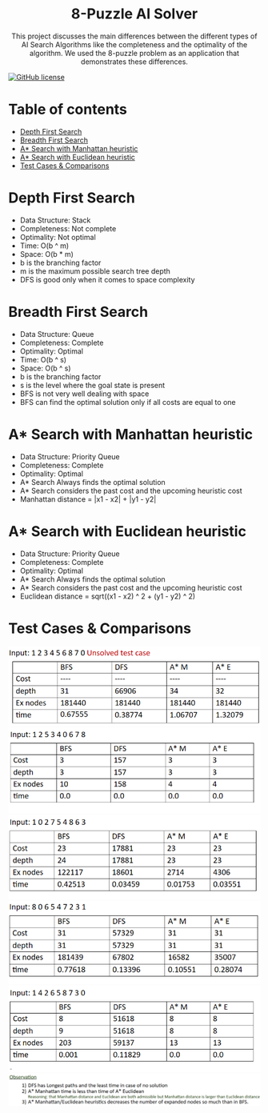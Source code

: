 <h1 align="center">8-Puzzle AI Solver</h1>
<p align="center">
This project discusses the main differences between the different types of AI Search Algorithms like the completeness and the optimality of the algorithm. We used the 8-puzzle problem as an application that demonstrates these differences.
</p>

[![GitHub license](https://img.shields.io/github/license/MuhammedAdelTaha/8-Puzzle-AI-Solver)](https://github.com/MuhammedAdelTaha/8-Puzzle-AI-Solver/LICENSE) 

# Table of contents

- [Depth First Search](#depth-first-search)
- [Breadth First Search](#breadth-first-search)
- [A* Search with Manhattan heuristic](#a-search-with-manhattan-heuristic)
- [A* Search with Euclidean heuristic](#a-search-with-euclidean-heuristic)
- [Test Cases & Comparisons](#test-cases--comparisons)

# Depth First Search

- Data Structure: Stack <br>
- Completeness: Not complete <br>
- Optimality: Not optimal <br>
- Time: O(b ^ m) <br>
- Space: O(b * m) <br>
- b is the branching factor <br>
- m is the maximum possible search tree depth <br>
- DFS is good only when it comes to space complexity

# Breadth First Search

- Data Structure: Queue <br>
- Completeness: Complete <br>
- Optimality: Optimal <br>
- Time: O(b ^ s) <br>
- Space: O(b ^ s) <br>
- b is the branching factor <br>
- s is the level where the goal state is present <br>
- BFS is not very well dealing with space <br>
- BFS can find the optimal solution only if all costs are equal to one

# A* Search with Manhattan heuristic

- Data Structure: Priority Queue <br>
- Completeness: Complete <br>
- Optimality: Optimal <br>
- A* Search Always finds the optimal solution <br>
- A* Search considers the past cost and the upcoming heuristic cost <br>
- Manhattan distance = |x1 - x2| + |y1 - y2|

# A* Search with Euclidean heuristic

- Data Structure: Priority Queue <br>
- Completeness: Complete <br>
- Optimality: Optimal <br>
- A* Search Always finds the optimal solution <br>
- A* Search considers the past cost and the upcoming heuristic cost <br>
- Euclidean distance = sqrt((x1 - x2) ^ 2 + (y1 - y2) ^ 2)

# Test Cases & Comparisons
<img src="images/t1.png" alt="">
<img src="images/t2.png" alt="">
<img src="images/t3.png" alt="">
<img src="images/t4.png" alt="">
<img src="images/t5.png" alt="">
<img src="images/o.png" alt="">
